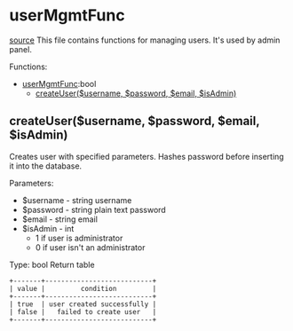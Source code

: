 # userMgmtFunc
[source](../../api/userMgmtFunc.php)
This file contains functions for managing users.
It's used by admin panel.

Functions:
- [userMgmtFunc](#usermgmtfunc):bool
  - [createUser($username, $password, $email, $isAdmin)](#createuserusername-password-email-isadmin)

## createUser($username, $password, $email, $isAdmin)
Creates user with specified parameters.
Hashes password before inserting it into the database.

Parameters:
- $username - string username
- $password - string plain text password
- $email - string email
- $isAdmin - int
  - 1 if user is administrator
  - 0 if user isn't an administrator
  
Type: bool
Return table
```
+-------+---------------------------+
| value |         condition         |
+-------+---------------------------+
| true  | user created successfully |
| false |   failed to create user   |
+-------+---------------------------+
```